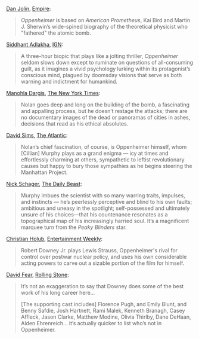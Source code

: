 <!-- Oppenheimer -->
[Dan Jolin](https://twitter.com/danjolin), [Empire](https://www.empireonline.com/movies/reviews/oppenheimer/):

> _Oppenheimer_ is based on _American Prometheus_, Kai Bird and Martin J. Sherwin’s wide-spined biography of the theoretical physicist who "fathered" the atomic bomb.

[Siddhant Adlakha](https://twitter.com/SiddhantAdlakha), [IGN](https://www.ign.com/articles/oppenheimer-review):

> A three-hour biopic that plays like a jolting thriller, _Oppenheimer_ seldom slows down except to ruminate on questions of all-consuming guilt, as it imagines a vivid psychology lurking within its protagonist’s conscious mind, plagued by doomsday visions that serve as both warning and indictment for humankind.

[Manohla Dargis](https://linktr.ee/Manohla), [The New York Times](https://www.nytimes.com/2023/07/19/movies/oppenheimer-review-christopher-nolan.html):

> Nolan goes deep and long on the building of the bomb, a fascinating and appalling process, but he doesn’t restage the attacks; there are no documentary images of the dead or panoramas of cities in ashes, decisions that read as his ethical absolutes.

[David Sims](https://twitter.com/davidlsims), [The Atlantic](https://www.theatlantic.com/culture/archive/2023/07/oppenheimer-movie-review-christopher-nolan/674749/):

> Nolan’s chief fascination, of course, is Oppenheimer himself, whom [Cillian] Murphy plays as a grand enigma — icy at times and effortlessly charming at others, sympathetic to leftist revolutionary causes but happy to bury those sympathies as he begins steering the Manhattan Project.

[Nick Schager](https://twitter.com/nschager), [The Daily Beast](https://www.thedailybeast.com/obsessed/oppenheimer-review-the-best-film-christopher-nolans-ever-made?ref=author):

> Murphy imbues the scientist with so many warring traits, impulses, and instincts — he’s peerlessly perceptive and blind to his own faults; ambitious and uneasy in the spotlight; self-possessed and ultimately unsure of his choices—that his countenance resonates as a topographical map of his increasingly harried soul. It’s a magnificent marquee turn from the _Peaky Blinders_ star.

[Christian Holub](https://twitter.com/cmholub), [Entertainment Weekly](https://ew.com/movies/movie-reviews/oppenheimer-review-christopher-nolan/):

> Robert Downey Jr. plays Lewis Strauss, Oppenheimer's rival for control over postwar nuclear policy, and uses his own considerable acting powers to carve out a sizable portion of the film for himself.

[David Fear](https://twitter.com/davidlfear), [Rolling Stone](https://www.rollingstone.com/tv-movies/tv-movie-reviews/oppenheimer-review-christopher-nolan-cillian-murphy-florence-pugh-1234783350/):

> It’s not an exaggeration to say that Downey does some of the best work of his long career here...
>
> [The supporting cast includes] Florence Pugh, and Emily Blunt, and Benny Safdie, Josh Hartnett, Rami Malek, Kenneth Branagh, Casey Affleck, Jason Clarke, Matthew Modine, Olivia Thirlby, Dane DeHaan, Alden Ehrenreich… it’s actually quicker to list who’s not in Oppenheimer. 